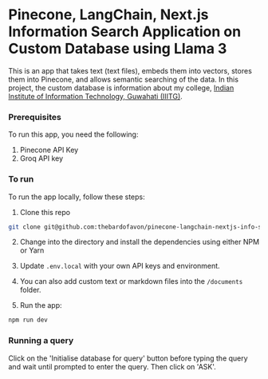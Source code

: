 # Pinecone, LangChain, Next.js Information Search Application on Custom Database using Llama 3
This is an app that takes text (text files), embeds them into vectors, stores them into Pinecone, and allows semantic searching of the data.
In this project, the custom database is information about my college, [Indian Institute of Information Technology, Guwahati (IIITG)](https://iiitg.ac.in/).

### Prerequisites

To run this app, you need the following:

1. Pinecone API Key
2. Groq API key

### To run

To run the app locally, follow these steps:

1. Clone this repo

```sh
git clone git@github.com:thebardofavon/pinecone-langchain-nextjs-info-search-app.git

```

2. Change into the directory and install the dependencies using either NPM or Yarn

3. Update `.env.local` with your own API keys and environment.

4. You can also add custom text or markdown files into the `/documents` folder.

5. Run the app:

```sh
npm run dev
```

### Running a query

Click on the 'Initialise database for query' button before typing the query and wait until prompted to enter the query. Then click on 'ASK'.

